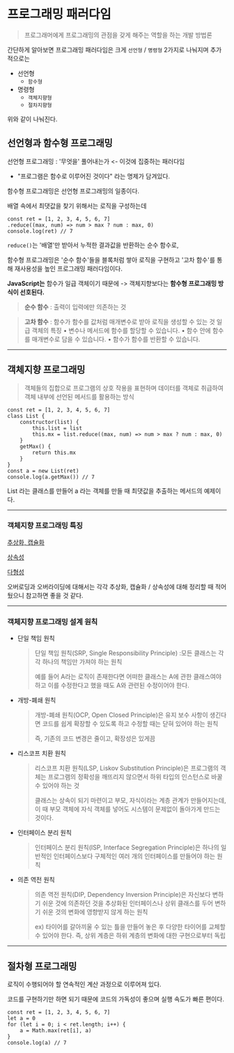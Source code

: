 <h1 id="프로그래밍-패러다임">프로그래밍 패러다임</h1>
<blockquote>
<p>프로그래머에게 프로그래밍의 관점을 갖게 해주는 역할을 하는 개발 방법론</p>
</blockquote>
<p>간단하게 알아보면 프로그래밍 패러다임은 크게 <code>선언형</code> / <code>명령형</code> 2가지로 나눠지며
추가적으로는</p>
<ul>
<li>선언형<ul>
<li><code>함수형</code></li>
</ul>
</li>
<li>명령형<ul>
<li><code>객체지향형</code></li>
<li><code>절차지향형</code></li>
</ul>
</li>
</ul>
<p>위와 같이 나눠진다.</p>
<h2 id="선언형과-함수형-프로그래밍">선언형과 함수형 프로그래밍</h2>
<p>선언형 프로그래밍 : '무엇을' 풀어내는가 &lt;- 이것에 집중하는 패러다임</p>
<ul>
<li>&quot;프로그램은 함수로 이루어진 것이다&quot; 라는 명제가 담겨있다.</li>
</ul>
<p>함수형 프로그래밍은 선언형 프로그래밍의 일종이다.</p>
<p>배열 속에서 최댓값을 찾기 위해서는 로직을 구성하는데</p>
<pre><code class="language-javascript">const ret = [1, 2, 3, 4, 5, 6, 7]
.reduce((max, num) =&gt; num &gt; max ? num : max, 0)
console.log(ret) // 7</code></pre>
<p><code>reduce()</code>는 '배열'만 받아서 누적한 결과값을 반환하는 순수 함수로, </p>
<p>함수형 프로그래밍은 '순수 함수'들을 블록처럼 쌓아 로직을 구현하고 '고차 함수'를 통해 재사용성을 높인 프로그래밍 패러다임이다.</p>
<p><strong>JavaScript는</strong> 함수가 일급 객체이기 때문에 -&gt; 객체지향보다는 <strong>함수형 프로그래밍 방식이 선호된다.</strong></p>
<blockquote>
<p><strong>순수 함수</strong> : 출력이 입력에만 의존하는 것</p>
</blockquote>
<blockquote>
<p><strong>고차 함수</strong> : 함수가 함수를 값처럼 매개변수로 받아 로직을 생성할 수 있는 것
일급 객체의 특징
• 변수나 메서드에 함수를 할당할 수 있습니다.
• 함수 안에 함수를 매개변수로 담을 수 있습니다.
• 함수가 함수를 반환할 수 있습니다.</p>
</blockquote>
<hr />
<h2 id="객체지향-프로그래밍">객체지향 프로그래밍</h2>
<blockquote>
<p>객체들의 집합으로 프로그램의 상호 작용을 표현하며 데이터를 객체로 취급하여 객체 내부에 선언된 메서드를 활용하는 방식</p>
</blockquote>
<pre><code class="language-javascript">const ret = [1, 2, 3, 4, 5, 6, 7]
class List {
    constructor(list) {
        this.list = list
        this.mx = list.reduce((max, num) =&gt; num &gt; max ? num : max, 0)
    }
    getMax() {
        return this.mx
    }
}
const a = new List(ret)
console.log(a.getMax()) // 7</code></pre>
<p>List 라는 클래스를 만들어 a 라는 객체를 만들 때 최댓값을 추출하는 메서드의 예제이다.</p>
<hr />
<h3 id="객체지향-프로그래밍-특징">객체지향 프로그래밍 특징</h3>
<p><a href="https://velog.io/@jojehuni_9759/java-%ED%81%B4%EB%9E%98%EC%8A%A4-%EA%B0%9D%EC%B2%B4-%EA%B0%9D%EC%B2%B4%EB%B0%B0%EC%97%B4">추상화, 캡슐화</a></p>
<p><a href="https://velog.io/@jojehuni_9759/Java-%EA%B0%9D%EC%B2%B4%EC%A7%80%ED%96%A5%EC%9D%98-%ED%8A%B9%EC%A7%95-%EC%83%81%EC%86%8D-%EB%8B%A4%ED%98%95%EC%84%B1">상속성</a></p>
<p><a href="https://velog.io/@jojehuni_9759/Java-%EA%B0%9D%EC%B2%B4-%EC%A7%80%ED%96%A5%EC%9D%98-%ED%8A%B9%EC%A7%95-%EB%8B%A4%ED%98%95%EC%84%B1">다형성</a></p>
<p>오버로딩과 오버라이딩에 대해서는 각각 추상화, 캡슐화 / 상속성에 대해 정리할 때 적어뒀으니 참고하면 좋을 것 같다.</p>
<hr />
<h3 id="객체지향-프로그래밍-설계-원칙">객체지향 프로그래밍 설계 원칙</h3>
<ul>
<li><p>단일 책임 원칙</p>
<blockquote>
<p>단일 책임 원칙(SRP, Single Responsibility Principle) :모든 클래스는 각각 하나의 책임만 가져야 하는 원칙</p>
<p>예를 들어 A라는 로직이 존재한다면 어떠한 클래스는 A에 관한 클래스여야 하고 이를 수정한다고 했을 때도 A와 관련된 수정이어야 한다.</p>
</blockquote>
</li>
<li><p>개방-폐쇄 원칙</p>
<blockquote>
<p>개방-폐쇄 원칙(OCP, Open Closed Principle)은 유지 보수 사항이 생긴다면 코드를 쉽게 확장할 수 있도록 하고 수정할 때는 닫혀 있어야 하는 원칙 </p>
<p>즉, 기존의 코드 변경은 줄이고, 확장성은 있게끔</p>
</blockquote>
</li>
<li><p>리스코프 치환 원칙</p>
<blockquote>
<p>리스코프 치환 원칙(LSP, Liskov Substitution Principle)은 프로그램의 객체는 프로그램의 정확성을 깨뜨리지 않으면서 하위 타입의 인스턴스로 바꿀 수 있어야 하는 것</p>
<p>클래스는 상속이 되기 마련이고 부모, 자식이라는 계층 관계가 만들어지는데, 이 때 부모 객체에 자식 객체를 넣어도 시스템이 문제없이 돌아가게 만드는 것이다.</p>
</blockquote>
</li>
<li><p>인터페이스 분리 원칙</p>
<blockquote>
<p>인터페이스 분리 원칙(ISP, Interface Segregation Principle)은 하나의 일반적인 인터페이스보다 구체적인 여러 개의 인터페이스를 만들어야 하는 원칙</p>
</blockquote>
</li>
<li><p>의존 역전 원칙</p>
<blockquote>
<p>의존 역전 원칙(DIP, Dependency Inversion Principle)은 자신보다 변하기 쉬운 것에 의존하던 것을 추상화된 인터페이스나 상위 클래스를 두어 변하기 쉬운 것의 변화에 영향받지 않게 하는 원칙</p>
<p>ex) 타이어를 갈아끼울 수 있는 틀을 만들어 놓은 후 다양한 타이어를 교체할 수 있어야 한다. 즉, 상위 계층은 하위 계층의 변화에 대한 구현으로부터 독립</p>
</blockquote>
</li>
</ul>
<hr />
<h2 id="절차형-프로그래밍">절차형 프로그래밍</h2>
<p>로직이 수행되어야 할 연속적인 계산 과정으로 이루어져 있다.</p>
<p>코드를 구현하기만 하면 되기 때문에 코드의 가독성이 좋으며 실행 속도가 빠른 편이다.</p>
<pre><code class="language-javascript">const ret = [1, 2, 3, 4, 5, 6, 7]
let a = 0
for (let i = 0; i &lt; ret.length; i++) {
    a = Math.max(ret[i], a)
}
console.log(a) // 7</code></pre>